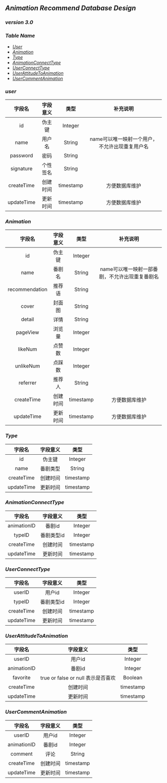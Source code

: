 ## _Animation Recommend Database Design_
### _version 3.0_

### _Table Name_
  * [_User_](#User)
  * [_Animation_](#Animation)
  * [_Type_](#Type)
  * [_AnimationConnectType_](#AnimationConnectType)
  * [_UserConnectType_](#UserConnectType)
  * [_UserAttitudeToAnimation_](#UserAttitudeToAnimation)
  * [_UserCommentAnimation_](#UserCommentAnimation)
 
### <span id="User">_user_</span>

| 字段名 | 字段意义 | 类型 | 补充说明 |
|:----:|:----:|:----:|:----:|
| id | 伪主键 | Integer |
| name | 用户名 | String | name可以唯一映射一个用户，不允许出现重复用户名 |
| password | 密码 | String |
| signature | 个性签名 | String |
| createTime | 创建时间 | timestamp | 方便数据库维护 |
| updateTime | 更新时间 | timestamp | 方便数据库维护 |

### <span id="Animation">_Animation_</span>

| 字段名 | 字段意义 | 类型 | 补充说明 |
|:----:|:----:|:----:|:----:|
| id | 伪主键 | Integer |
| name| 番剧名 | String | name可以唯一映射一部番剧，不允许出现重复番剧名 |
| recommendation | 推荐语 | String |
| cover |封面图 | String |
| detail| 详情 | String |
| pageView| 浏览量 | Integer |
| likeNum | 点赞数 | Integer |
| unlikeNum | 点踩数 | Integer |
| referrer | 推荐人 | String |
| createTime | 创建时间 | timestamp | 方便数据库维护 |
| updateTime | 更新时间 | timestamp | 方便数据库维护 |

### <span id="Type">_Type_</span>

| 字段名 | 字段意义 | 类型 |
|:----:|:----:|:----:|
|id | 伪主键 | Integer |
|name | 番剧类型 | String |
| createTime | 创建时间 | timestamp |
| updateTime | 更新时间 | timestamp |

### <span id="AnimationConnectType">_AnimationConnectType_</span>

| 字段名 | 字段意义 | 类型 |
|:----:|:----:|:----:|
| animationID | 番剧id | Integer |
| typeID | 番剧类型id | Integer |
| createTime | 创建时间 | timestamp |
| updateTime | 更新时间 | timestamp |

### <span id="UserConnectType">_UserConnectType_</span>

| 字段名 | 字段意义 | 类型 |
|:----:|:----:|:----:|
| userID | 用户id | Integer |
| typeID | 番剧类型id | Integer |
| createTime | 创建时间 | timestamp |
| updateTime | 更新时间 | timestamp |

### <span id="UserAttitudeToAnimation">_UserAttitudeToAnimation_</span>

| 字段名 | 字段意义 | 类型 |
|:----:|:----:|:----:|
| userID | 用户id | Integer |
| animationID | 番剧id | Integer |
| favorite | true or false or null 表示是否喜欢 | Boolean |
| createTime | 创建时间 | timestamp |
| updateTime | 更新时间 | timestamp |

### <span id="UserCommentAnimation">_UserCommentAnimation_</span>

| 字段名 | 字段意义 | 类型 |
|:----:|:----:|:----:|
| userID | 用户id | Integer |
| animationID | 番剧id | Integer |
| comment | 评论 | String |
| createTime | 创建时间 | timestamp |
| updateTime | 更新时间 | timestamp |
